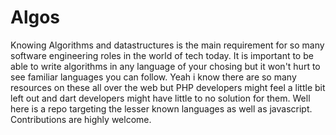 # Algos
Knowing Algorithms and datastructures is the main requirement for so many software engineering roles in the world of tech today. It is important to be able to write algorithms in any language of your chosing but it won't hurt to see familiar languages you can follow. Yeah i know there are so many resources on these all over the web but PHP developers might feel a little bit left out and dart developers might have little to no solution for them. Well here is a repo targeting the lesser known languages as well as javascript. Contributions are highly welcome.
